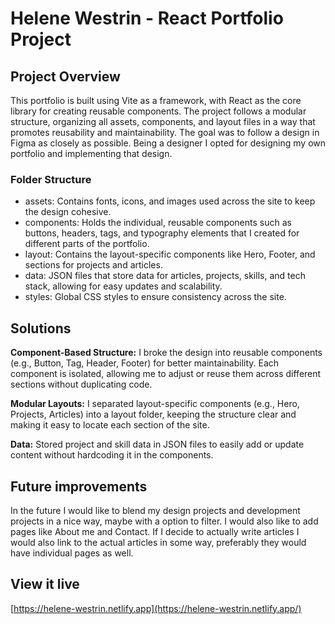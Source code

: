 # Helene Westrin - React Portfolio Project

## Project Overview

This portfolio is built using Vite as a framework, with React as the core library for creating reusable components. The project follows a modular structure, organizing all assets, components, and layout files in a way that promotes reusability and maintainability. The goal was to follow a design in Figma as closely as possible. Being a designer I opted for designing my own portfolio and implementing that design.

### Folder Structure

- assets: Contains fonts, icons, and images used across the site to keep the design cohesive.
- components: Holds the individual, reusable components such as buttons, headers, tags, and typography elements that I created for different parts of the portfolio.
- layout: Contains the layout-specific components like Hero, Footer, and sections for projects and articles.
- data: JSON files that store data for articles, projects, skills, and tech stack, allowing for easy updates and scalability.
- styles: Global CSS styles to ensure consistency across the site.

## Solutions

**Component-Based Structure:** I broke the design into reusable components (e.g., Button, Tag, Header, Footer) for better maintainability. Each component is isolated, allowing me to adjust or reuse them across different sections without duplicating code.

**Modular Layouts:** I separated layout-specific components (e.g., Hero, Projects, Articles) into a layout folder, keeping the structure clear and making it easy to locate each section of the site.

**Data:** Stored project and skill data in JSON files to easily add or update content without hardcoding it in the components.

## Future improvements

In the future I would like to blend my design projects and development projects in a nice way, maybe with a option to filter. I would also like to add pages like About me and Contact. If I decide to actually write articles I would also link to the actual articles in some way, preferably they would have individual pages as well.

## View it live

[https://helene-westrin.netlify.app](https://helene-westrin.netlify.app/)

